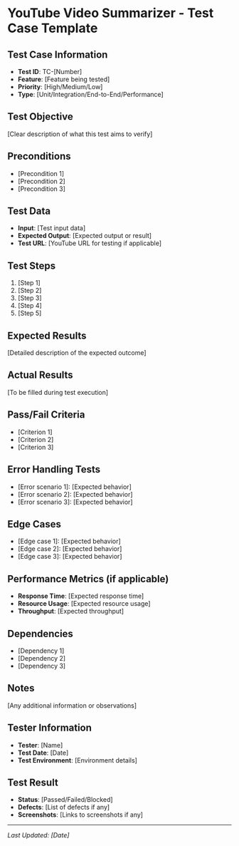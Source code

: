 # YouTube Video Summarizer - Test Case Template

## Test Case Information
- **Test ID**: TC-[Number]
- **Feature**: [Feature being tested]
- **Priority**: [High/Medium/Low]
- **Type**: [Unit/Integration/End-to-End/Performance]

## Test Objective
[Clear description of what this test aims to verify]

## Preconditions
- [Precondition 1]
- [Precondition 2]
- [Precondition 3]

## Test Data
- **Input**: [Test input data]
- **Expected Output**: [Expected output or result]
- **Test URL**: [YouTube URL for testing if applicable]

## Test Steps
1. [Step 1]
2. [Step 2]
3. [Step 3]
4. [Step 4]
5. [Step 5]

## Expected Results
[Detailed description of the expected outcome]

## Actual Results
[To be filled during test execution]

## Pass/Fail Criteria
- [Criterion 1]
- [Criterion 2]
- [Criterion 3]

## Error Handling Tests
- [Error scenario 1]: [Expected behavior]
- [Error scenario 2]: [Expected behavior]
- [Error scenario 3]: [Expected behavior]

## Edge Cases
- [Edge case 1]: [Expected behavior]
- [Edge case 2]: [Expected behavior]
- [Edge case 3]: [Expected behavior]

## Performance Metrics (if applicable)
- **Response Time**: [Expected response time]
- **Resource Usage**: [Expected resource usage]
- **Throughput**: [Expected throughput]

## Dependencies
- [Dependency 1]
- [Dependency 2]
- [Dependency 3]

## Notes
[Any additional information or observations]

## Tester Information
- **Tester**: [Name]
- **Test Date**: [Date]
- **Test Environment**: [Environment details]

## Test Result
- **Status**: [Passed/Failed/Blocked]
- **Defects**: [List of defects if any]
- **Screenshots**: [Links to screenshots if any]

---

*Last Updated: [Date]*
